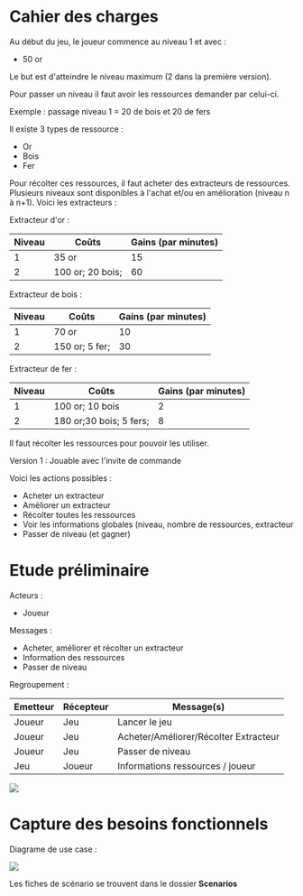 # Cahier des charges

Au début du jeu, le joueur commence au niveau 1 et avec :

- 50 or

Le but est d'atteindre le niveau maximum (2 dans la première version).

Pour passer un niveau il faut avoir les ressources demander par celui-ci.

Exemple : passage niveau 1 = 20 de bois et 20 de fers

Il existe 3 types de ressource :

- Or
- Bois
- Fer

Pour récolter ces ressources, il faut acheter des extracteurs de ressources. Plusieurs niveaux sont disponibles à l'achat et/ou en amélioration (niveau n à n+1). Voici les extracteurs :

Extracteur d'or :

| Niveau | Coûts | Gains (par minutes) |
| --- | --- |---------------------|
| 1 | 35 or | 15                  |
| 2 | 100 or; 20 bois; | 60 |

Extracteur de bois :

| Niveau | Coûts          | Gains (par minutes) |
| --- |----------------|---------------------|
| 1 | 70 or          | 10                  |
| 2 | 150 or; 5 fer; | 30                  |


Extracteur de fer :

| Niveau | Coûts                   | Gains (par minutes) |
| --- |-------------------------|---------------------|
| 1 | 100 or; 10 bois         | 2                   |
| 2 | 180 or;30 bois; 5 fers; | 8                   |

Il faut récolter les ressources pour pouvoir les utiliser.

Version 1 : Jouable avec l'invite de commande

Voici les actions possibles :

- Acheter un extracteur
- Améliorer un extracteur
- Récolter toutes les ressources
- Voir les informations globales (niveau, nombre de ressources, extracteur
- Passer de niveau (et gagner)


# Etude préliminaire

Acteurs :
- Joueur

Messages :
- Acheter, améliorer et récolter un extracteur
- Information des ressources
- Passer de niveau


Regroupement : 

| Emetteur | Récepteur | Message(s)                            |
|--------| --------- |---------------------------------------|
| Joueur | Jeu | Lancer le jeu              |
| Joueur | Jeu | Acheter/Améliorer/Récolter Extracteur |
| Joueur | Jeu | Passer de niveau                      |
| Jeu | Joueur | Informations ressources / joueur      |

![](https://github.com/skelirphoteman/jeu-de-strategie/blob/main/ProjectManagment/UML/DContextary.png)


# Capture des besoins fonctionnels

Diagrame de use case :

![](https://github.com/skelirphoteman/jeu-de-strategie/blob/main/ProjectManagment/UML/DUseCase.png)

Les fiches de scénario se trouvent dans le dossier **Scenarios**  